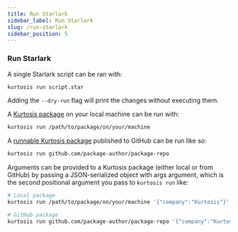 ```yaml
---
title: Run Starlark
sidebar_label: Run Starlark
slug: /run-starlark
sidebar_position: 5
---
```


### Run Starlark
A single Starlark script can be ran with:

```bash
kurtosis run script.star
```

Adding the `--dry-run` flag will print the changes without executing them.

A [Kurtosis package](../packages.md) on your local machine can be run with:

```bash
kurtosis run /path/to/package/on/your/machine
```

A [runnable Kurtosis package](../packages.md) published to GitHub can be run like so:

```bash
kurtosis run github.com/package-author/package-repo
```

Arguments can be provided to a Kurtosis package (either local or from GitHub) by passing a JSON-serialized object with args argument, which is the second positional argument you pass to `kurtosis run` like:

```bash
# Local package
kurtosis run /path/to/package/on/your/machine '{"company":"Kurtosis"}'

# GitHub package
kurtosis run github.com/package-author/package-repo '{"company":"Kurtosis"}'
```
